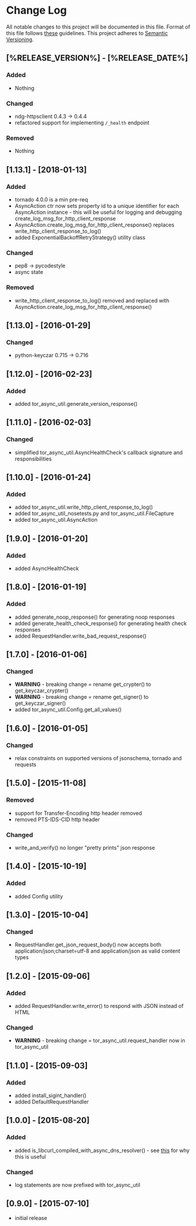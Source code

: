 # Change Log
All notable changes to this project will be documented in this file.
Format of this file follows [these](http://keepachangelog.com/) guidelines.
This project adheres to [Semantic Versioning](http://semver.org/).

## [%RELEASE_VERSION%] - [%RELEASE_DATE%]

### Added

- Nothing

### Changed

- ndg-httpsclient 0.4.3 -> 0.4.4
- refactored support for implementing ```/_health``` endpoint

### Removed

- Nothing

## [1.13.1] - [2018-01-13]

### Added

- tornado 4.0.0 is a min pre-req
- AsyncAction ctr now sets property id to a unique identifier for each
AsyncAction instance - this will be useful for logging and debugging
create_log_msg_for_http_client_response
- AsyncAction.create_log_msg_for_http_client_response()
replaces write_http_client_response_to_log()
- added ExponentialBackoffRetryStrategy() utility class

### Changed

- pep8 -> pycodestyle
- async state

### Removed

- write_http_client_response_to_log() removed and replaced
with AsyncAction.create_log_msg_for_http_client_response()

## [1.13.0] - [2016-01-29]
### Changed
- python-keyczar 0.715 -> 0.716

## [1.12.0] - [2016-02-23]
### Added
- added tor_async_util.generate_version_response()

## [1.11.0] - [2016-02-03]
### Changed
- simplified tor_async_util.AsyncHealthCheck's callback signature
  and responsibilities

## [1.10.0] - [2016-01-24]
### Added
- added tor_async_util.write_http_client_response_to_log()
- added tor_async_util_nosetests.py and tor_async_util.FileCapture
- added tor_async_util.AsyncAction

## [1.9.0] - [2016-01-20]
### Added
- added AsyncHealthCheck

## [1.8.0] - [2016-01-19]
### Added
- added generate_noop_response() for generating noop responses
- added generate_health_check_response() for generating health check responses
- added RequestHandler.write_bad_request_response()

## [1.7.0] - [2016-01-06]
### Changed
- **WARNING** - breaking change = rename get_crypter() to get_keyczar_crypter()
- **WARNING** - breaking change = rename get_signer() to get_keyczar_signer()
- added tor_async_util.Config.get_all_values()

## [1.6.0] - [2016-01-05]
### Changed
- relax constraints on supported versions of jsonschema, tornado and requests

## [1.5.0] - [2015-11-08]
### Removed
- support for Transfer-Encoding http header removed
- removed PTS-IDS-CID http header

### Changed
- write_and_verify() no longer "pretty prints" json response

## [1.4.0] - [2015-10-19]
### Added
- added Config utility

## [1.3.0] - [2015-10-04]
### Changed
- RequestHandler.get_json_request_body() now accepts
both application/json;charset=utf-8
and application/json
as valid content types

## [1.2.0] - [2015-09-06]
### Added
- added RequestHandler.write_error() to respond with JSON
instead of HTML

### Changed
- **WARNING** - breaking change = tor_async_util.request_handler now
in tor_async_util

## [1.1.0] - [2015-09-03]
### Added
- added install_sigint_handler()
- added DefaultRequestHandler

## [1.0.0] - [2015-08-20]
### Added
- added is_libcurl_compiled_with_async_dns_resolver() - see
[this](http://tornado.readthedocs.org/en/latest/httpclient.html)
for why this is useful

### Changed
- log statements are now prefixed with tor_async_util

## [0.9.0] - [2015-07-10]
- initial release
